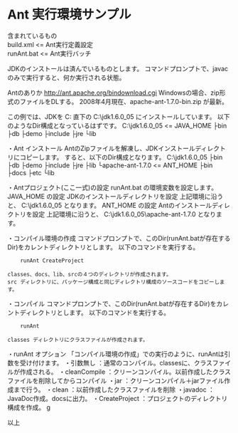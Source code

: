 Ant 実行環境サンプル
================

含まれているもの  
  build.xml       <= Ant実行定義設定  
  runAnt.bat      <= Ant実行バッチ  
  
  
JDKのインストールは済んでいるものとします。
コマンドプロンプトで、javac のみで実行すると、何か実行される状態。

Antのありか
  http://ant.apache.org/bindownload.cgi
    Windowsの場合、zip形式のファイルをDLする。
    2008年4月現在、apache-ant-1.7.0-bin.zip が最新。

この例では、JDKを C: 直下の C:\jdk1.6.0_05 にインストールしています。
以下のようなDir構成となっているはずです。
C:\jdk1.6.0_05              <= JAVA_HOME
 ├bin
 ├db
 ├demo
 ├include
 ├jre
 └lib

・Ant インストール
    AntのZipファイルを解凍し、JDKインストールディレクトリにコピーします。
    すると、以下のDir構成となります。
    C:\jdk1.6.0_05
     ├bin
     ├db
     ├demo
     ├include
     ├jre
     ├lib
     └apache-ant-1.7.0     <= ANT_HOME
        ├bin
        ├docs
        ├etc
        └lib


・Antプロジェクト(ここ一式)の設定
    runAnt.bat の環境変数を設定します。
    JAVA_HOME の設定
        JDKのインストールディレクトリを設定
        上記環境に沿うと、
            C:\jdk1.6.0_05
        となります。
    ANT_HOME の設定
        Antのインストールディレクトリを設定
        上記環境に沿うと、
            C:\jdk1.6.0_05\apache-ant-1.7.0
        となります。


・コンパイル環境の作成
    コマンドプロンプトで、このDir(runAnt.batが存在するDir)をカレントディレクトリとします。
    以下のコマンドを実行する。
    
        runAnt CreateProject
    
    classes、docs、lib、srcの４つのディレクトリが作成されます。
    src ディレクトリに、パッケージ構成と同じディレクトリ構成のソースコードをコピーします。


・コンパイル
    コマンドプロンプトで、このDir(runAnt.batが存在するDir)をカレントディレクトリとします。
    以下のコマンドを実行する。
    
        runAnt
    
    classes ディレクトリにクラスファイルが作成されます。

・runAnt オプション
    「コンパイル環境の作成」での実行のように、runAntは引数を受け付けます。
    ・引数無し      ：通常のコンパイル。classesに、クラスファイルが作成される。
    ・cleanCompile  ：クリーンコンパイル。以前作成したクラスファイルを削除してからコンパイル
    ・jar           ：クリーンコンパイル＋jarファイル作成まで行う。
    ・clean         ：以前作成したクラスファイルを削除
    ・javadoc       ：JavaDoc作成。docsに出力。
    ・CreateProject ：プロジェクトのディレクトリ構成を作成。
g

以上


